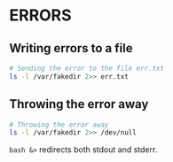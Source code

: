 # ERRORS

## Writing errors to a file

```bash
# Sending the error to the file err.txt
ls -l /var/fakedir 2>> err.txt
```

## Throwing the error away

```bash
# Throwing the error away
ls -l /var/fakedir 2>> /dev/null
```

```bash &>``` redirects both stdout and stderr.